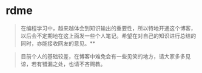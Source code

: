 # rdme

> 在编程学习中，越来越体会到知识输出的重要性，所以特地开通这个博客，以后会不定期地在这上面发一些个人笔记。希望在对自己的知识进行总结的同时，亦能接收网友的意见。**

> 目前个人的基础较差，在博客中难免会有一些见笑的地方，请大家多多见谅，若有错漏之处，也请不吝赐教。
